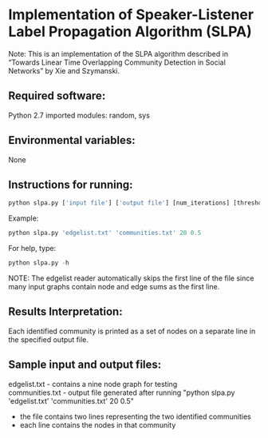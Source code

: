 # Implementation of Speaker-Listener Label Propagation Algorithm (SLPA)

Note: This is an implementation of the SLPA algorithm described in “Towards Linear Time Overlapping Community Detection in Social Networks” by Xie and Szymanski.

## Required software:
Python 2.7
imported modules: random, sys

## Environmental variables:
None

## Instructions for running:
```python 
python slpa.py ['input file'] ['output file'] [num_iterations] [threshold]
 ```
Example: 
```python
python slpa.py 'edgelist.txt' 'communities.txt' 20 0.5
```
For help, type: 
```python
python slpa.py -h
```
NOTE: The edgelist reader automatically skips the first line of the file since many input
graphs contain node and edge sums as the first line.

## Results Interpretation:
Each identified community is printed as a set of nodes on a separate line in the specified output file.

## Sample input and output files:
edgelist.txt - contains a nine node graph for testing <br>
communities.txt - output file generated after running "python slpa.py 'edgelist.txt' 'communities.txt' 20 0.5"
- the file contains two lines representing the two identified communities
- each line contains the nodes in that community



